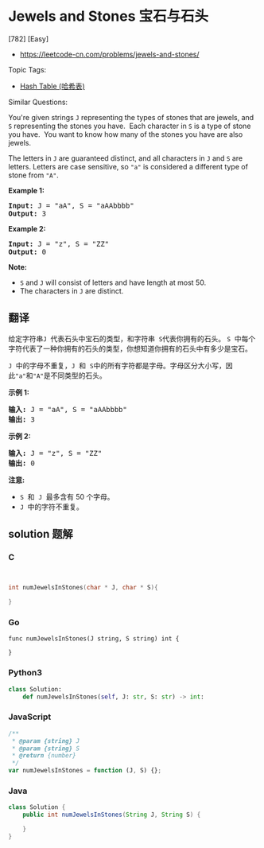 # Jewels and Stones 宝石与石头

[782] [Easy]

- https://leetcode-cn.com/problems/jewels-and-stones/

Topic Tags:

- [Hash Table (哈希表)](https://leetcode-cn.com/tag/hash-table/)

Similar Questions:

You're given strings `J` representing the types of stones that are jewels, and `S` representing the stones you have.  Each character in `S` is a type of stone you have.  You want to know how many of the stones you have are also jewels.

The letters in `J` are guaranteed distinct, and all characters in `J` and `S` are letters. Letters are case sensitive, so `"a"` is considered a different type of stone from `"A"`.

**Example 1:**

<pre><strong>Input:</strong> J = "aA", S = "aAAbbbb"
<strong>Output:</strong> 3
</pre>

**Example 2:**

<pre><strong>Input:</strong> J = "z", S = "ZZ"
<strong>Output:</strong> 0
</pre>

**Note:**

- `S` and `J` will consist of letters and have length at most 50.
- The characters in `J` are distinct.

## 翻译

给定字符串`J`  代表石头中宝石的类型，和字符串  `S`代表你拥有的石头。 `S`  中每个字符代表了一种你拥有的石头的类型，你想知道你拥有的石头中有多少是宝石。

`J`  中的字母不重复，`J`  和  `S`中的所有字符都是字母。字母区分大小写，因此`"a"`和`"A"`是不同类型的石头。

**示例 1:**

<pre><strong>输入:</strong> J = "aA", S = "aAAbbbb"
<strong>输出:</strong> 3
</pre>

**示例 2:**

<pre><strong>输入:</strong> J = "z", S = "ZZ"
<strong>输出:</strong> 0
</pre>

**注意:**

- `S`  和  `J`  最多含有 50 个字母。
- `J`  中的字符不重复。

## solution 题解

### C

```c


int numJewelsInStones(char * J, char * S){

}


```

### Go

```golang
func numJewelsInStones(J string, S string) int {

}
```

### Python3

```python
class Solution:
    def numJewelsInStones(self, J: str, S: str) -> int:

```

### JavaScript

```javascript
/**
 * @param {string} J
 * @param {string} S
 * @return {number}
 */
var numJewelsInStones = function (J, S) {};
```

### Java

```java
class Solution {
    public int numJewelsInStones(String J, String S) {

    }
}
```

